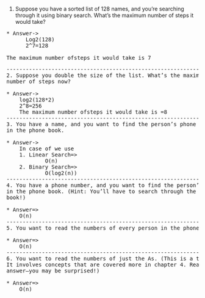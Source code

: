 1. Suppose you have a sorted list of 128 names, and you’re searching
through it using binary search. What’s the maximum number of
steps it would take?

<pre>
* Answer->
	  Log2(128)
	  2^7=128
	
The maximum number ofsteps it would take is 7
<pre>
--------------------------------------------------------------------
2. Suppose you double the size of the list. What’s the maximum
number of steps now?

* Answer->
	log2(128*2)
	2^8=256
	The maximum number ofsteps it would take is =8
--------------------------------------------------------------------
3. You have a name, and you want to find the person’s phone number
in the phone book. 

* Answer->
	In case of we use 
	1. Linear Search=>
			O(n)
	2. Binary Search=>    
			O(log2(n))
--------------------------------------------------------------------
4. You have a phone number, and you want to find the person’s name
in the phone book. (Hint: You’ll have to search through the whole
book!)

* Answer=>
	O(n)
--------------------------------------------------------------------
5. You want to read the numbers of every person in the phone book.

* Answer=>
	O(n)
--------------------------------------------------------------------
6. You want to read the numbers of just the As. (This is a tricky one!
It involves concepts that are covered more in chapter 4. Read the
answer—you may be surprised!)

* Answer=>
	O(n)
